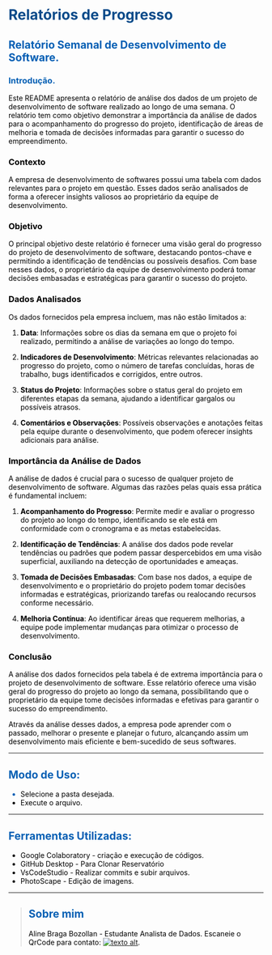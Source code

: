 # <font color= #084B8A> Relatórios de Progresso

## <font color= #045FB4> Relatório Semanal de Desenvolvimento de Software.

 ### Introdução.

<font color= #000000> Este README apresenta o relatório de análise dos dados de um projeto de desenvolvimento de software realizado ao longo de uma semana. O relatório tem como objetivo demonstrar a importância da análise de dados para o acompanhamento do progresso do projeto, identificação de áreas de melhoria e tomada de decisões informadas para garantir o sucesso do empreendimento.

### Contexto
A empresa de desenvolvimento de softwares possui uma tabela com dados relevantes para o projeto em questão. Esses dados serão analisados de forma a oferecer insights valiosos ao proprietário da equipe de desenvolvimento.

### Objetivo
O principal objetivo deste relatório é fornecer uma visão geral do progresso do projeto de desenvolvimento de software, destacando pontos-chave e permitindo a identificação de tendências ou possíveis desafios. Com base nesses dados, o proprietário da equipe de desenvolvimento poderá tomar decisões embasadas e estratégicas para garantir o sucesso do projeto.

### Dados Analisados
Os dados fornecidos pela empresa incluem, mas não estão limitados a:

1. **Data**: Informações sobre os dias da semana em que o projeto foi realizado, permitindo a análise de variações ao longo do tempo.

2. **Indicadores de Desenvolvimento**: Métricas relevantes relacionadas ao progresso do projeto, como o número de tarefas concluídas, horas de trabalho, bugs identificados e corrigidos, entre outros.

3. **Status do Projeto**: Informações sobre o status geral do projeto em diferentes etapas da semana, ajudando a identificar gargalos ou possíveis atrasos.

4. **Comentários e Observações**: Possíveis observações e anotações feitas pela equipe durante o desenvolvimento, que podem oferecer insights adicionais para análise.

### Importância da Análise de Dados
A análise de dados é crucial para o sucesso de qualquer projeto de desenvolvimento de software. Algumas das razões pelas quais essa prática é fundamental incluem:

1. **Acompanhamento do Progresso**: Permite medir e avaliar o progresso do projeto ao longo do tempo, identificando se ele está em conformidade com o cronograma e as metas estabelecidas.

2. **Identificação de Tendências**: A análise dos dados pode revelar tendências ou padrões que podem passar despercebidos em uma visão superficial, auxiliando na detecção de oportunidades e ameaças.

3. **Tomada de Decisões Embasadas**: Com base nos dados, a equipe de desenvolvimento e o proprietário do projeto podem tomar decisões informadas e estratégicas, priorizando tarefas ou realocando recursos conforme necessário.

4. **Melhoria Contínua**: Ao identificar áreas que requerem melhorias, a equipe pode implementar mudanças para otimizar o processo de desenvolvimento.

### Conclusão
A análise dos dados fornecidos pela tabela é de extrema importância para o projeto de desenvolvimento de software. Esse relatório oferece uma visão geral do progresso do projeto ao longo da semana, possibilitando que o proprietário da equipe tome decisões informadas e efetivas para garantir o sucesso do empreendimento.

Através da análise desses dados, a empresa pode aprender com o passado, melhorar o presente e planejar o futuro, alcançando assim um desenvolvimento mais eficiente e bem-sucedido de seus softwares.

--- 

## <font color= #045FB4> Modo de Uso: 

* <font color= #000000> Selecione a pasta desejada.
* <font color= #000000> Execute o arquivo.
--- 
## <font color= #045FB4> Ferramentas Utilizadas:

<font color= #000000> 

- Google Colaboratory - criação e execução de códigos.
- GitHub Desktop - Para Clonar Reservatório
- VsCodeStudio - Realizar commits e subir arquivos.
- PhotoScape - Edição de imagens.

--- 
> ## <font color= #045FB4>Sobre mim
> <font color= #000000> Aline Braga Bozollan - Estudante Analista de Dados.
Escaneie o QrCode para contato:
 	[![texto alt]( https://cdn.qr-code-generator.com/account27731420/qrcodes/68708496.png?Expires=1690381986&Signature=JRPa-5HZEMmElq6uwpgepspmD029IVLTVdu7sY-~A-W9mnFVlNgp8ilcA0aKTUoMyABtyRNwsD8dTXCN79TH0NKdL6UZRN1vnXHHswVqNef5Ju49Mi1raq6BYCTVxQV9SbuQ7LeS3qpmc6UwSyf6LBKwgFTu58g0amep6CpnFKO-sslBegPtYiAJOQfAin~8bUDVwTInlJRbwoi2Fg-C4skIKUjjll3PdpPWPkP8E3ZkamEFMwqTFublEEW93~n73sjF5ojWawsH7pBJx96yAicJL4FvnStgDTkNCT-5dLtGib7my9c~ao-FNOlfoYZAg2Tvwc7pdVO5RKDUJYrdXg__&Key-Pair-Id=KKMPOJU8AYATR)](https://www.linkedin.com/in/alinebozollan/).
   
   



